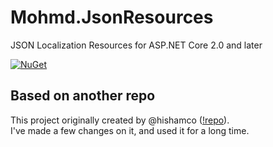 # Mohmd.JsonResources
JSON Localization Resources for ASP.NET Core 2.0 and later

[![NuGet](https://img.shields.io/badge/nuget-1.04-blue.svg)](https://www.nuget.org/packages/Mohmd.JsonResources/)

## Based on another repo
This project originally created by @hishamco ([!repo](https://github.com/hishamco/My.Extensions.Localization.Json)).  
I've made a few changes on it, and used it for a long time.
